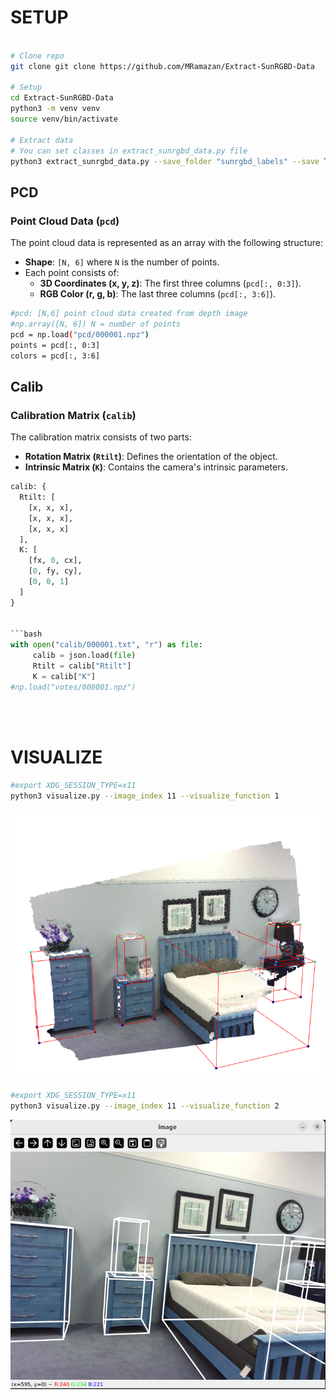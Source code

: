 # SETUP

```bash

# Clone repo 
git clone git clone https://github.com/MRamazan/Extract-SunRGBD-Data

# Setup
cd Extract-SunRGBD-Data
python3 -m venv venv
source venv/bin/activate

# Extract data
# You can set classes in extract_sunrgbd_data.py file
python3 extract_sunrgbd_data.py --save_folder "sunrgbd_labels" --save True --save_imgs True --save_pcd True --save_votes False --sample_point_count 100000

```

## PCD 

### Point Cloud Data (`pcd`)

The point cloud data is represented as an array with the following structure:
- **Shape**: `[N, 6]` where `N` is the number of points.
- Each point consists of:
  - **3D Coordinates (x, y, z)**: The first three columns (`pcd[:, 0:3]`).
  - **RGB Color (r, g, b)**: The last three columns (`pcd[:, 3:6]`).

```bash 
#pcd: [N,6] point cloud data created from depth image 
#np.array([N, 6]) N = number of points 
pcd = np.load("pcd/000001.npz") 
points = pcd[:, 0:3] 
colors = pcd[:, 3:6]
```


## Calib 

### Calibration Matrix (`calib`)

The calibration matrix consists of two parts:
- **Rotation Matrix (`Rtilt`)**: Defines the orientation of the object.
- **Intrinsic Matrix (`K`)**: Contains the camera's intrinsic parameters.

```python
calib: {
  Rtilt: [
    [x, x, x],
    [x, x, x],
    [x, x, x]
  ],
  K: [
    [fx, 0, cx],
    [0, fy, cy],
    [0, 0, 1]
  ]
}


```bash 
with open("calib/000001.txt", "r") as file:
     calib = json.load(file)
     Rtilt = calib["Rtilt"]
     K = calib["K"]
#np.load("votes/000001.npz")
```
<br><br>

# VISUALIZE

```bash
#export XDG_SESSION_TYPE=x11
python3 visualize.py --image_index 11 --visualize_function 1
```
![](example_imgs/pcd.png)<br>


```bash
#export XDG_SESSION_TYPE=x11
python3 visualize.py --image_index 11 --visualize_function 2
```
![](example_imgs/3dbboxes_on_2d_image.png)

